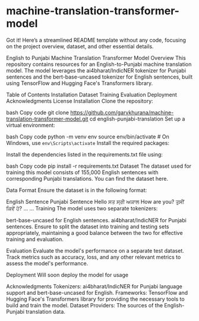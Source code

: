 # machine-translation-transformer-model


Got it! Here’s a streamlined README template without any code, focusing on the project overview, dataset, and other essential details.

English to Punjabi Machine Translation Transformer Model
Overview
This repository contains resources for an English-to-Punjabi machine translation model. The model leverages the ai4bharat/IndicNER tokenizer for Punjabi sentences and the bert-base-uncased tokenizer for English sentences, built using TensorFlow and Hugging Face's Transformers library.

Table of Contents
Installation
Dataset
Training
Evaluation
Deployment
Acknowledgments
License
Installation
Clone the repository:

bash
Copy code
git clone https://github.com/garvkhurana/machine-translation-transformer-model.git
cd english-punjabi-translation
Set up a virtual environment:

bash
Copy code
python -m venv env
source env/bin/activate  # On Windows, use `env\Scripts\activate`
Install the required packages:

Install the dependencies listed in the requirements.txt file using:

bash
Copy code
pip install -r requirements.txt
Dataset
The dataset used for training this model consists of 155,000 English sentences with corresponding Punjabi translations. You can find the dataset here.

Data Format
Ensure the dataset is in the following format:

English Sentence	Punjabi Sentence
Hello	ਸਤ ਸ੍ਰੀ ਅਕਾਲ
How are you?	ਤੁਸੀਂ ਕਿਵੇਂ ਹੋ?
...	...
Training
The model uses two separate tokenizers:

bert-base-uncased for English sentences.
ai4bharat/IndicNER for Punjabi sentences.
Ensure to split the dataset into training and testing sets appropriately, maintaining a good balance between the two for effective training and evaluation.

Evaluation
Evaluate the model's performance on a separate test dataset. Track metrics such as accuracy, loss, and any other relevant metrics to assess the model's performance.

Deployment
Will soon deploy the model for usage

Acknowledgments
Tokenizers: ai4bharat/IndicNER for Punjabi language support and bert-base-uncased for English.
Frameworks: TensorFlow and Hugging Face's Transformers library for providing the necessary tools to build and train the model.
Dataset Providers: The sources of the English-Punjabi translation data.

